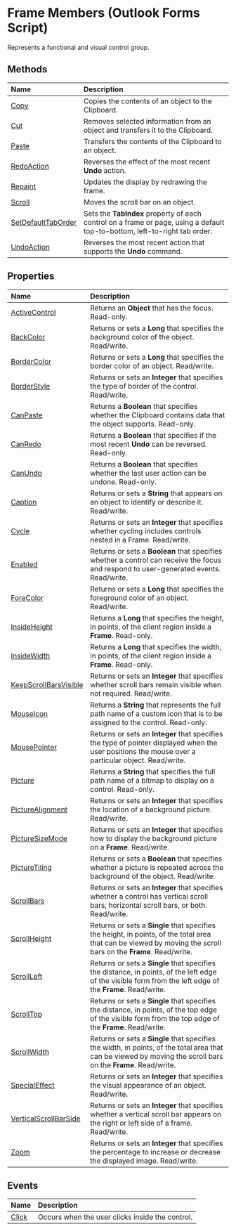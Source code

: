
# Frame Members (Outlook Forms Script)

Represents a functional and visual control group.


## Methods



|**Name**|**Description**|
|:-----|:-----|
| [Copy](61654953-0233-f068-ae50-8f81a51f88d3.md)|Copies the contents of an object to the Clipboard.|
| [Cut](58c11fc9-c5a1-250d-6fd3-7d6c8fbb5594.md)|Removes selected information from an object and transfers it to the Clipboard.|
| [Paste](abc5f9c5-6e5b-8983-ea7a-c48fbe9a5efe.md)|Transfers the contents of the Clipboard to an object.|
| [RedoAction](d681d6e8-935b-f5f0-aaba-e5f63e7491bb.md)|Reverses the effect of the most recent  **Undo** action.|
| [Repaint](78761972-9f18-96bb-1073-dfb29909432b.md)|Updates the display by redrawing the frame.|
| [Scroll](d04c2860-bf4a-f95a-6c07-dfe27f12a84a.md)|Moves the scroll bar on an object.|
| [SetDefaultTabOrder](1ad6e645-58ea-00d8-37a7-aac91a3badb0.md)|Sets the  **TabIndex** property of each control on a frame or page, using a default top-to-bottom, left-to-right tab order.|
| [UndoAction](28ca1383-bfd1-db6c-2945-82dd29a3b9ae.md)|Reverses the most recent action that supports the  **Undo** command.|



## Properties



|**Name**|**Description**|
|:-----|:-----|
| [ActiveControl](ecb1bfe9-698c-a509-46c2-ae8e36a278fd.md)|Returns an  **Object** that has the focus. Read-only.|
| [BackColor](65b9ece4-bac7-dcb6-5f96-e321a11bfc94.md)|Returns or sets a  **Long** that specifies the background color of the object. Read/write.|
| [BorderColor](348a2dd5-0b16-327a-0a83-124b338d4b44.md)|Returns or sets a  **Long** that specifies the border color of an object. Read/write.|
| [BorderStyle](f2e84e06-4b53-87d9-fe06-14505f38a0df.md)|Returns or sets an  **Integer** that specifies the type of border of the control. Read/write.|
| [CanPaste](520b845a-289f-9ed0-5af1-b5435462e027.md)|Returns a  **Boolean** that specifies whether the Clipboard contains data that the object supports. Read-only.|
| [CanRedo](ec4cff9e-6a48-7055-4e28-9c4c5cb46b24.md)|Returns a  **Boolean** that specifies if the most recent **Undo** can be reversed. Read-only.|
| [CanUndo](7cb4090f-8886-17c9-2bd3-cdeb78e5aa57.md)|Returns a  **Boolean** that specifies whether the last user action can be undone. Read-only.|
| [Caption](6075400e-e4c0-1a1c-dea1-8628d191337b.md)|Returns or sets a  **String** that appears on an object to identify or describe it. Read/write.|
| [Cycle](012c4b16-8c4d-fd11-39cc-9fe1799630c8.md)|Returns or sets an  **Integer** that specifies whether cycling includes controls nested in a Frame. Read/write.|
| [Enabled](422240cf-8a8f-83ab-8cab-1a0699467282.md)|Returns or sets a  **Boolean** that specifies whether a control can receive the focus and respond to user-generated events. Read/write.|
| [ForeColor](d21cbb7e-4a3b-33fc-00dd-61248f52a205.md)|Returns or sets a  **Long** that specifies the foreground color of an object. Read/write.|
| [InsideHeight](553e85e6-3e6d-d453-5110-741a62c32061.md)|Returns a  **Long** that specifies the height, in points, of the client region inside a **Frame**. Read-only.|
| [InsideWidth](8ffd3991-4600-c110-0398-75bd969c6900.md)|Returns a  **Long** that specifies the width, in points, of the client region inside a **Frame**. Read-only.|
| [KeepScrollBarsVisible](adc2bda2-6e7f-cd02-c6ca-f2976250fd60.md)|Returns or sets an  **Integer** that specifies whether scroll bars remain visible when not required. Read/write.|
| [MouseIcon](fa8f125f-2560-b7ae-0498-a19593f309ed.md)|Returns a  **String** that represents the full path name of a custom icon that is to be assigned to the control. Read-only.|
| [MousePointer](5c58dd9b-14ba-14c1-74dd-8d00d1f3f175.md)|Returns or sets an  **Integer** that specifies the type of pointer displayed when the user positions the mouse over a particular object. Read/write.|
| [Picture](61abe92d-9939-3a07-e6e4-233c4290b15d.md)|Returns a  **String** that specifies the full path name of a bitmap to display on a control. Read-only.|
| [PictureAlignment](dda560cb-e002-1ae9-342a-ae2146bd3194.md)|Returns or sets an  **Integer** that specifies the location of a background picture. Read/write.|
| [PictureSizeMode](cc4ac909-de5c-4505-ead2-5a7d209a35a0.md)|Returns or sets an  **Integer** that specifies how to display the background picture on a **Frame**. Read/write.|
| [PictureTiling](2fa9e5c9-a7dd-45e9-79f4-5302a943d314.md)|Returns or sets a  **Boolean** that specifies whether a picture is repeated across the background of the object. Read/write.|
| [ScrollBars](2a443602-40f7-6f56-0626-479fcd0efd38.md)|Returns or sets an  **Integer** that specifies whether a control has vertical scroll bars, horizontal scroll bars, or both. Read/write.|
| [ScrollHeight](899d5c03-73f5-e78a-bc09-5232bd302f94.md)|Returns or sets a  **Single** that specifies the height, in points, of the total area that can be viewed by moving the scroll bars on the **Frame**. Read/write.|
| [ScrollLeft](576d571d-05fa-2e1d-df7d-3bb1c606c374.md)|Returns or sets a  **Single** that specifies the distance, in points, of the left edge of the visible form from the left edge of the **Frame**. Read/write.|
| [ScrollTop](6ea6a4ae-94dd-fb70-2bcd-2bae1dfd3b36.md)|Returns or sets a  **Single** that specifies the distance, in points, of the top edge of the visible form from the top edge of the **Frame**. Read/write.|
| [ScrollWidth](ada30e50-f2d1-c4e8-45b8-0100bf14c91f.md)|Returns or sets a  **Single** that specifies the width, in points, of the total area that can be viewed by moving the scroll bars on the **Frame**. Read/write.|
| [SpecialEffect](e1e6a452-e57e-3d7f-cfe9-46ec5f63fd7f.md)|Returns or sets an  **Integer** that specifies the visual appearance of an object. Read/write.|
| [VerticalScrollBarSide](0e15a73b-2202-4b77-8306-2992553f2ce0.md)|Returns or sets an  **Integer** that specifies whether a vertical scroll bar appears on the right or left side of a frame. Read/write.|
| [Zoom](a4f67386-1300-c13c-433c-e60434180a9c.md)|Returns or sets an  **Integer** that specifies the percentage to increase or decrease the displayed image. Read/write.|



## Events



|**Name**|**Description**|
|:-----|:-----|
| [Click](1ca51b8c-2756-b73a-bebe-c4093bfdbbce.md)|Occurs when the user clicks inside the control.|


